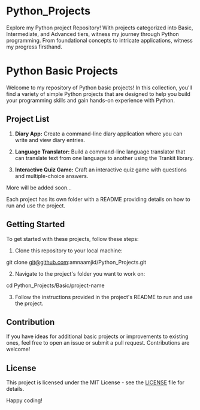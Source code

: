 # Python_Projects
Explore my Python project Repository! With projects categorized into Basic, Intermediate,
and Advanced tiers, witness my journey through Python programming. From foundational concepts
to intricate applications, witness my progress firsthand.

# Python Basic Projects

Welcome to my repository of Python basic projects! In this collection, you'll find a variety of simple Python projects that are designed to help you build your programming skills and gain hands-on experience with Python.

## Project List

1. **Diary App:** Create a command-line diary application where you can write and view diary entries.

2. **Language Translator:** Build a command-line language translator that can translate text from one language to another using the Trankit library.

3. **Interactive Quiz Game:** Craft an interactive quiz game with questions and multiple-choice answers.

More will be added soon...

Each project has its own folder with a README providing details on how to run and use the project.

## Getting Started

To get started with these projects, follow these steps:

1. Clone this repository to your local machine:

git clone git@github.com:amnaamjid/Python_Projects.git

2. Navigate to the project's folder you want to work on:

cd Python_Projects/Basic/project-name

3. Follow the instructions provided in the project's README to run and use the project.

## Contribution

If you have ideas for additional basic projects or improvements to existing ones, feel free to open an issue or submit a pull request. Contributions are welcome!

## License

This project is licensed under the MIT License - see the [LICENSE](LICENSE) file for details.

Happy coding!





